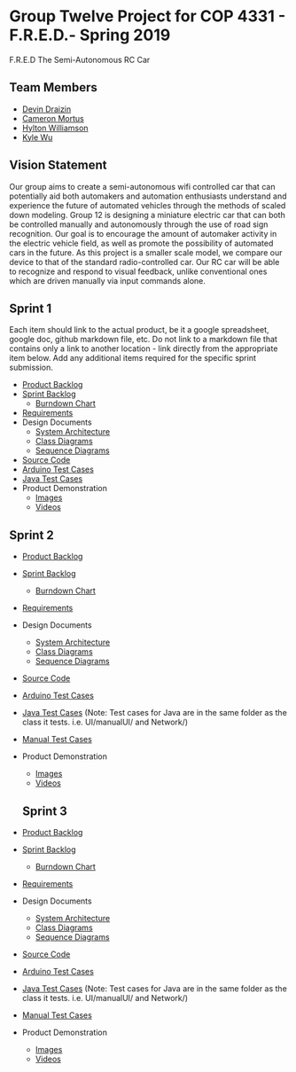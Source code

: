 # Group Twelve Project for COP 4331 - F.R.E.D.- Spring 2019
F.R.E.D The Semi-Autonomous RC Car

## Team Members
- [Devin Draizin](https://github.com/DevinDraizin)
- [Cameron Mortus](https://github.com/CamMortus)
- [Hylton Williamson](https://github.com/HyltonWilliamson)
- [Kyle Wu](https://github.com/Elkingale)

## Vision Statement

Our group aims to create a semi-autonomous wifi controlled car that can potentially aid both automakers and automation enthusiasts understand and experience the future of automated vehicles through the methods of scaled down modeling. Group 12 is designing a miniature electric car that can both be controlled manually and autonomously through the use of road sign recognition. Our goal is to encourage the amount of automaker activity in the electric vehicle field, as well as promote the possibility of automated cars in the future. As this project is a smaller scale model, we compare our device to that of the standard radio-controlled car. Our RC car will be able to recognize and respond to visual feedback, unlike conventional ones which are driven manually via input commands alone.

## Sprint 1
Each item should link to the actual product, be it a google spreadsheet, google doc, github markdown file, etc. Do not link to a markdown file that contains only a link to another location - link directly from the appropriate item below. Add any additional items required for the specific sprint submission.

* [Product Backlog](https://github.com/COP4331Group12/F.R.E.D./blob/master/ProductBacklog.md)
* [Sprint Backlog](https://github.com/COP4331Group12/F.R.E.D./blob/master/Sprint_Backlog1.md)
  * [Burndown Chart](https://drive.google.com/file/d/18vMH9waBDO9OKegmeN9Cmw2NXagwG2h3/view?usp=sharing)
* [Requirements](https://github.com/COP4331Group12/F.R.E.D./blob/master/Requirements.md)
* Design Documents
  - [System Architecture](https://github.com/COP4331Group12/F.R.E.D./blob/master/System_Architecture.md)
  - [Class Diagrams](https://github.com/COP4331Group12/F.R.E.D./blob/master/Markdown/Class_Diagram.jpg)
  - [Sequence Diagrams](https://github.com/COP4331Group12/F.R.E.D./blob/master/Markdown/Sequence_Diagram.jpg)
* [Source Code](https://github.com/COP4331Group12/F.R.E.D./blob/master/Code)
* [Arduino Test Cases](https://github.com/COP4331Group12/F.R.E.D./tree/master/Code/ArduinoSource/Test)
* [Java Test Cases](https://github.com/COP4331Group12/F.R.E.D./tree/master/Code/src/Tests)
* Product Demonstration
  - [Images](https://github.com/COP4331Group12/F.R.E.D./blob/master/Images)
  - [Videos](https://github.com/COP4331Group12/F.R.E.D./blob/master/Markdown/Youtube_Video_Demos.md)

## Sprint 2

* [Product Backlog](https://github.com/COP4331Group12/F.R.E.D./blob/master/ProductBacklog.md)
* [Sprint Backlog](https://github.com/COP4331Group12/F.R.E.D./blob/master/Sprint_Backlog2.md)
   * [Burndown Chart](https://docs.google.com/spreadsheets/d/10S80-vCixam7lW2yfPUcZB6qMGkhUVMaUCMdWhV3SIE/edit?usp=sharing)
* [Requirements](https://github.com/COP4331Group12/F.R.E.D./blob/master/Requirements.md)
* Design Documents
   - [System Architecture](https://github.com/COP4331Group12/F.R.E.D./blob/master/System_Architecture.md)
   - [Class Diagrams](https://github.com/COP4331Group12/F.R.E.D./blob/master/Markdown/Class_Diagram.jpg)
   - [Sequence Diagrams](https://github.com/COP4331Group12/F.R.E.D./blob/master/Markdown/Sequence_Diagram.jpg)
* [Source Code](https://github.com/COP4331Group12/F.R.E.D./blob/master/Code)
* [Arduino Test Cases](https://github.com/COP4331Group12/F.R.E.D./tree/master/Code/ArduinoSource/Test)
* [Java Test Cases](https://github.com/COP4331Group12/F.R.E.D./tree/master/Code/src) (Note: Test cases for Java are in the same folder as the class it tests. i.e. UI/manualUI/ and Network/)
* [Manual Test Cases](https://github.com/COP4331Group12/F.R.E.D./blob/master/Manual%20Test%20Cases.md)
* Product Demonstration
   - [Images](https://github.com/COP4331Group12/F.R.E.D./blob/master/Images)
   - [Videos](https://github.com/COP4331Group12/F.R.E.D./blob/master/Markdown/Youtube_Video_Demos.md)
  
  ## Sprint 3

* [Product Backlog](https://github.com/COP4331Group12/F.R.E.D./blob/master/ProductBacklog.md)
* [Sprint Backlog](https://github.com/COP4331Group12/F.R.E.D./blob/master/Sprint_Backlog3.md)
  * [Burndown Chart](https://docs.google.com/spreadsheets/d/10S80-vCixam7lW2yfPUcZB6qMGkhUVMaUCMdWhV3SIE/edit?usp=sharing)
* [Requirements](https://github.com/COP4331Group12/F.R.E.D./blob/master/Requirements.md)
* Design Documents
  - [System Architecture](https://github.com/COP4331Group12/F.R.E.D./blob/master/System_Architecture.md)
  - [Class Diagrams](https://github.com/COP4331Group12/F.R.E.D./blob/master/Markdown/Class_Diagram.jpg)
  - [Sequence Diagrams](https://github.com/COP4331Group12/F.R.E.D./blob/master/Markdown/Sequence_Diagram.jpg)
* [Source Code](https://github.com/COP4331Group12/F.R.E.D./blob/master/Code)
* [Arduino Test Cases](https://github.com/COP4331Group12/F.R.E.D./tree/master/Code/ArduinoSource/Test)
* [Java Test Cases](https://github.com/COP4331Group12/F.R.E.D./tree/master/Code/src) (Note: Test cases for Java are in the same folder as the class it tests. i.e. UI/manualUI/ and Network/)
* [Manual Test Cases](https://github.com/COP4331Group12/F.R.E.D./blob/master/Manual%20Test%20Cases.md)
* Product Demonstration
  - [Images](https://github.com/COP4331Group12/F.R.E.D./blob/master/Images)
  - [Videos](https://github.com/COP4331Group12/F.R.E.D./blob/master/Markdown/Youtube_Video_Demos.md)
